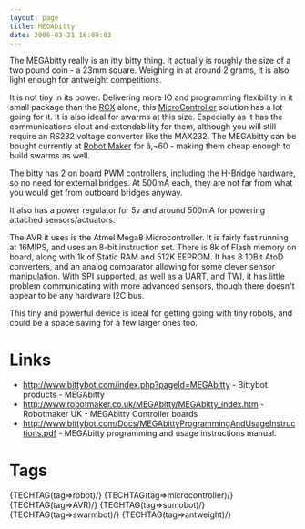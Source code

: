 ```yaml
---
layout: page
title: MEGAbitty
date: 2006-03-21 16:08:03
---
```

<p>The MEGAbitty really is an itty bitty thing. It actually is roughly the size of a two pound coin - a 23mm square. Weighing in at around 2 grams, it is also light enough for antweight competitions.
</p>
<p>It is not tiny in its power. Delivering more IO and programming flexibility in it small package than the <a class="wiki" href="/wiki/rcx.html" title="The Lego Robot Command Explorer">RCX</a> alone, this <a a="" brain="" class="wiki" for="" href="/wiki/microcontroller.html" robot="" title="A programmable digital controller (or ">MicroController</a> solution has a lot going for it. It is also ideal for swarms at this size. Especially as it has the communications clout and extendability for them, although you will still require an RS232 voltage converter like the MAX232. The MEGAbitty can be bought currently at <a href="http://www.robotmaker.co.uk/MEGAbitty/MEGAbitty_index.htm" rel="external" target="_blank">Robot Maker</a> for â‚¬60 - making them cheap enough to build swarms as well.
</p>
<p>The bitty has 2 on board PWM controllers, including the H-Bridge hardware, so no need for external bridges. At 500mA each, they are not far from what you would get from outboard bridges anyway.
</p>
<p>It also has a power regulator for 5v and around 500mA for powering attached sensors/actuators.
</p>
<p>The AVR it uses is the Atmel Mega8 Microcontroller. It is fairly fast running at 16MIPS, and uses an 8-bit instruction set. There is 8k of Flash memory on board, along with 1k of Static RAM and 512K EEPROM. It has 8 10Bit AtoD converters, and an analog comparator allowing for some clever sensor manipulation. With SPI supported, as well as a UART, and TWI, it has little problem communicating with more advanced sensors, though there doesn't appear to be any hardware I2C bus.
</p>
<p>This tiny and powerful device is ideal for getting going with tiny robots, and could be a space saving for a few larger ones too.
</p>
<h1 id="Links">Links</h1>
<ul><li> <a href="http://www.bittybot.com/index.php?pageId=MEGAbitty" rel="external" target="_blank">http://www.bittybot.com/index.php?pageId=MEGAbitty</a> - Bittybot products - MEGAbitty
</li><li> <a href="http://www.robotmaker.co.uk/MEGAbitty/MEGAbitty_index.htm" rel="external" target="_blank">http://www.robotmaker.co.uk/MEGAbitty/MEGAbitty_index.htm</a> - Robotmaker UK - MEGAbitty Controller boards
</li><li> <a href="http://www.bittybot.com/Docs/MEGAbittyProgrammingAndUsageInstructions.pdf" rel="external" target="_blank">http://www.bittybot.com/Docs/MEGAbittyProgrammingAndUsageInstructions.pdf</a> - MEGAbitty programming and usage instructions manual.
</li></ul><p>
</p>
<h1 id="Tags">Tags</h1>
<p>{TECHTAG(tag=&gt;robot)/} {TECHTAG(tag=&gt;microcontroller)/}
<br/>{TECHTAG(tag=&gt;AVR)/} {TECHTAG(tag=&gt;sumobot)/}
<br/>{TECHTAG(tag=&gt;swarmbot)/} {TECHTAG(tag=&gt;antweight)/}
</p>
